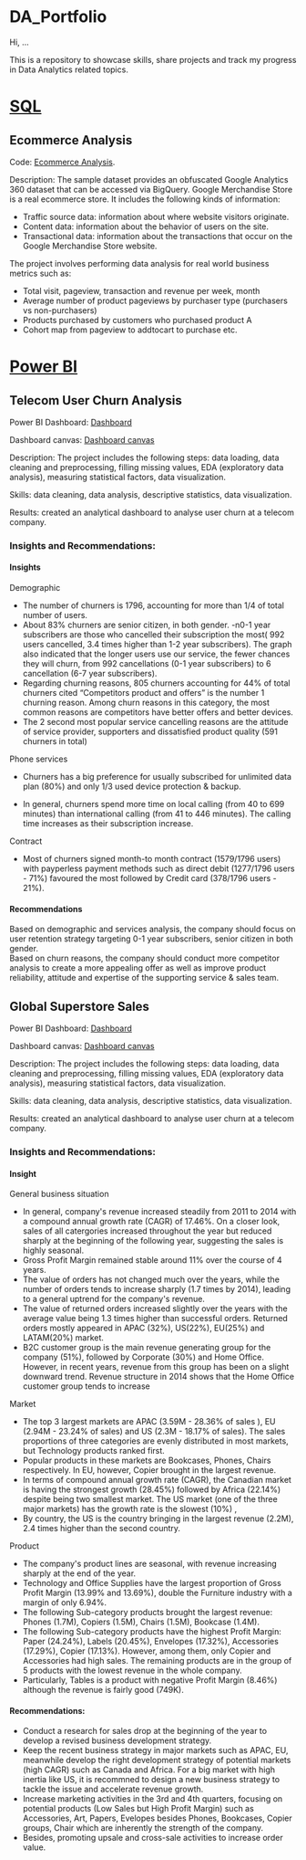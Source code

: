 # DA_Portfolio
Hi, ...

This is a repository to showcase skills, share projects and track my progress in Data Analytics related topics.

# [SQL](https://github.com/PhuongAnhDuong/DA_Portfolio/tree/main/SQL)
## Ecommerce Analysis

Code: [Ecommerce Analysis](https://github.com/PhuongAnhDuong/DA_Portfolio/blob/main/SQL/Ecommerce_project.sql).


Description: The sample dataset provides an obfuscated Google Analytics 360 dataset that can be accessed via BigQuery. Google Merchandise Store is a real ecommerce store. It includes the following kinds of information:

- Traffic source data: information about where website visitors originate. 
- Content data: information about the behavior of users on the site. 
- Transactional data: information about the transactions that occur on the Google Merchandise Store website.

The project involves performing data analysis for real world business metrics such as:

- Total visit, pageview, transaction and revenue per week, month
- Average number of product pageviews by purchaser type (purchasers vs non-purchasers)
- Products purchased by customers who purchased product A 
- Cohort map from pageview to addtocart to purchase
etc.

# [Power BI](https://github.com/PhuongAnhDuong/DA_Portfolio/tree/main/Power%20BI)

## Telecom User Churn Analysis

Power BI Dashboard: [Dashboard](https://github.com/PhuongAnhDuong/DA_Portfolio/blob/main/Power%20BI/User%20Churn%20Analysis/Churn%20Analysis%20Dashboard%20.pbix)

Dashboard canvas: [Dashboard canvas](https://github.com/PhuongAnhDuong/DA_Portfolio/blob/main/Power%20BI/User%20Churn%20Analysis/Churn%20Analysis%20Dashboard.pdf)

Description: The project includes the following steps: data loading, data cleaning and preprocessing, filling missing values, EDA (exploratory data analysis),  measuring statistical factors, data visualization. 

Skills: data cleaning, data analysis, descriptive statistics, data visualization.

Results: created an analytical dashboard to analyse user churn at a telecom company.

### Insights and Recommendations:

#### Insights

Demographic	

- The number of churners is 1796, accounting for more than 1/4 of total number of users. 														
- About 83% churners are senior citizen, in both gender.										-n0-1 year subscribers are those who cancelled their subscription the most( 992 users cancelled, 3.4 times higher than 1-2 year subscribers). The graph also indicated that  the longer users use our service, the fewer chances they will churn, from 992 cancellations (0-1 year subscribers) to 6 cancellation (6-7 year subscribers).													
- Regarding churning reasons, 805 churners accounting for 44% of total churners cited “Competitors product and offers” is the number 1 churning reason. Among churn reasons in this category, the most common reasons are competitors have better offers and better devices.
- The 2 second most popular service cancelling reasons are the attitude of service provider, supporters and dissatisfied product quality (591 churners in total)

Phone services	

- Churners has a big preference for usually subscribed for unlimited data plan (80%) and only 1/3 used device protection & backup. 

- In general, churners spend more time on local calling (from 40 to 699 minutes) than international calling (from 41 to 446 minutes). The calling time increases as their subscription increase.				

Contract		

- Most of churners signed month-to month contract (1579/1796 users) with payperless payment methods such as direct debit (1277/1796 users - 71%) favoured the most followed by Credit card (378/1796 users - 21%).	

#### Recommendations														
Based on demographic and services analysis, the company should focus on user retention strategy targeting 0-1 year subscribers, senior citizen in both gender.									
Based on churn reasons, the company should conduct more competitor analysis to create a more appealing offer as well as improve product reliability, attitude and expertise of the supporting service & sales team.

## Global Superstore Sales
Power BI Dashboard: [Dashboard](https://github.com/PhuongAnhDuong/DA_Portfolio/blob/main/Power%20BI/Global%20Superstore%20Sales/Global%20Superstore%20Sales%20Analysis%20Dashboard.pbix)

Dashboard canvas: [Dashboard canvas](https://github.com/PhuongAnhDuong/DA_Portfolio/blob/main/Power%20BI/Global%20Superstore%20Sales/Global%20Superstore%20Sales%20Analysis.pdf)

Description: The project includes the following steps: data loading, data cleaning and preprocessing, filling missing values, EDA (exploratory data analysis),  measuring statistical factors, data visualization. 

Skills: data cleaning, data analysis, descriptive statistics, data visualization.

Results: created an analytical dashboard to analyse user churn at a telecom company.
### Insights and Recommendations:

#### Insight
General business situation

- In general, company's revenue increased steadily from 2011 to 2014 with a compound annual growth rate (CAGR) of 17.46%. On a closer look, sales of all catergories increased throughout the year but reduced sharply at the beginning of the following year, suggesting the sales is highly seasonal.
- Gross Profit Margin remained stable around 11% over the course of 4 years.
- The value of orders has not changed much over the years, while the number of orders tends to increase sharply (1.7 times by 2014), leading to a general uptrend for the company's revenue.
- The value of returned orders increased slightly over the years with the average value being 1.3 times higher than successful orders. Returned orders mostly appeared in APAC (32%), US(22%), EU(25%) and LATAM(20%) market.
- B2C customer group is the main revenue generating group for the company (51%), followed by Corporate (30%) and Home Office. However, in recent years, revenue from this group has been on a slight downward trend. Revenue structure in 2014 shows that the Home Office customer group tends to increase

Market

- The top 3 largest markets are APAC (3.59M - 28.36% of sales ), EU (2.94M - 23.24% of sales) and US (2.3M - 18.17% of sales). The sales proportions of three categories are evenly distributed in most markets, but Technology products ranked first.
- Popular products in these markets are Bookcases, Phones, Chairs respectively. In EU, however, Copier brought in the largest revenue.
- In terms of compound annual growth rate (CAGR), the Canadian market is having the strongest growth (28.45%) followed by Africa (22.14%) despite being two smallest market. The US market (one of the three major markets) has the growth rate is the slowest (10%) ,
- By country, the US is the country bringing in the largest revenue (2.2M), 2.4 times higher than the second country.

Product

- The company's product lines are seasonal, with revenue increasing sharply at the end of the year.
- Technology and Office Supplies have the largest proportion of Gross Profit Margin (13.99% and 13.69%), double the Furniture industry with a margin of only 6.94%.
- The following Sub-category products brought the largest revenue: Phones (1.7M), Copiers (1.5M), Chairs (1.5M), Bookcase (1.4M).
- The following Sub-category products have the highest Profit Margin: Paper (24.24%), Labels (20.45%), Envelopes (17.32%), Accessories (17.29%), Copier (17.13%). However, among them, only Copier and Accessories had high sales. The remaining products are in the group of 5 products with the lowest revenue in the whole company.
- Particularly, Tables is a product with negative Profit Margin (8.46%) although the revenue is fairly good (749K).

#### Recommendations:
- Conduct a research for sales drop at the beginning of the year to develop a revised business development strategy.
- Keep the recent business strategy in major markets such as APAC, EU, meanwhile develop the right development strategy of potential markets (high CAGR) such as Canada and Africa. For a big market with high inertia like US, it is recommned to design a new business strategy to tackle the issue and accelerate revenue growth.
- Increase marketing activities in the 3rd and 4th quarters, focusing on potential products (Low Sales but High Profit Margin) such as Accessories, Art, Papers, Evelopes besides Phones, Bookcases, Copier groups, Chair which are inherently the strength of the company.
- Besides, promoting upsale and cross-sale activities to increase order value.
